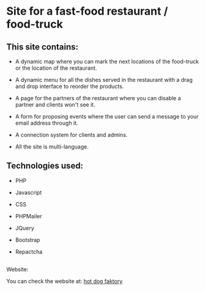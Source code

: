 # Site for a fast-food restaurant / food-truck



## This site contains: 

* A dynamic map where you can mark the next locations of the food-truck or the location of the restaurant.



* A dynamic menu for all the dishes served in the restaurant with a drag and drop interface to reorder the products.



* A page for the partners of the restaurant where you can disable a partner and clients won't see it.



* A form for proposing events where the user can send a message to your email address through it.



* A connection system for clients and admins.



* All the site is multi-language. 



## Technologies used:


* PHP

* Javascript

* CSS

* PHPMailer

* JQuery

* Bootstrap

* Repactcha

## Website:



You can check the website at: [hot dog faktory](https://www.esig-sandbox.ch/stefanepntsf/view/main.php)